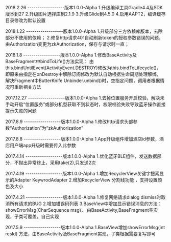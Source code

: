 


2018.2.26 ------------------版本1.0.0-Alpha
1.升级编译工具Gradle4.4及SDK版本到27
2.升级图片选择库到2.1.9
3.升级Glide到4.5.0
4.启用AAPT2，编译缓存目录修改为默认设置


2018.1.22 ------------------版本1.0.0-Alpha
1.升级部分三方依赖库版本，去除部分不使用的依赖；
2.修复http请求401自动刷新token的授权参数错误的问题，由Authorization变更为zkAuthorization，保存与请求时一直；


2018.1.8 ------------------版本1.0.0-Alpha
1.修改BaseActivity及BaseFragment中bindToLife()方法实现：
由this.bindUntilEvent(ActivityEvent.DESTROY)修改为this.bindToLifecycle()，
即原来由指定在onDestroy中解除订阅修改为默认自动根据生命周期处理解绑，
解决Fragment中ButterKnife Unbinder.unbind()时，空指定问题，调用者根据情况可重新相关方法



2017.12.27 ------------------版本1.0.0-Alpha
1.去掉位置服务开启校验，解决未手动开启“位置服务”或部分机型获取不到状态时，权限校验失败导致蓝牙操作直接提示失败的问题


2017.8.9 ------------------版本1.0.0-Alpha
1.修改http请求头部参数“Authorization”为“zkAuthorization”


2017.8.8 ------------------版本1.0.0-Alpha
1.App升级组件增加酒店id参数，酒店用户端app升级时需要传入此参数


2017.4.14 ------------------版本1.0.0-Alpha
1.优化蓝牙BLE组件，发送数据部分，不抛出异常终止，采用take(2),只发送2次

2017.4.19 ------------------版本1.0.0-Alpha
1.增加RecyclerView关键字搜索显示的Adapter KeywrodAdapter
2.增加RecyclerView 分割线功能 ，支持设置颜色及大小

2017.4.21 ------------------版本1.0.0-Alpha
1.修复网络请求dialog dismiss时取消所有请求的BUG
2.增加错误码列表
3.BaseView中增加显示错误消息的方法：showErrorMsg(CharSequence msg)，
由BaseActivity,BaseFragment空实现，子类可覆盖，自己实现

2017.5.9 ------------------版本1.0.0-Alpha
1.BaseView增加showErrorMsg(int resId) 方法，由BaseActivity及BaseFragment实现，子类根据需要复写即可

   